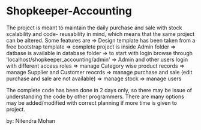 Shopkeeper-Accounting
=================

The project is meant to maintain the daily purchase and sale with stock  
scalability and code- reusability in mind, which means that the same project can be altered. Some features are 
=> Design template has been taken from a free bootstrap template
=> complete project is inside Admin folder
=> datbase is available in database folder
=> to start with login browse through 'localhost/shopkeeper_accounting/admin'
=> Admin and other users login with different access roles
=> manage Category wise product records
=> manage Supplier and Customer reocrds
=> manage purchase and sale (edit purchase and sale are not available)
=> manage stock
=> manage users


The complete code has been done in 2 days only, so there may be issue of understanding the code by other programmers. There are many options may be added/modified with correct planning if more time is given to project.

by: Nitendra Mohan